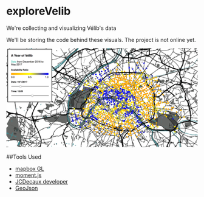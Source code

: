 # exploreVelib
We're collecting and visualizing Vélib's data

We'll be storing the code behind these visuals. The project is not online yet.

![Full Explorer](https://github.com/dgaitsgo/exploreVelib/blob/master/fullExplorer.png)

##Tools Used

- [mapbox GL][1]
- [moment.js][2]
- [JCDecaux developer][3]
- [GeoJson][4]

[1]:https://www.mapbox.com/mapbox-gl-js/api/
[2]:https://momentjs.com/
[3]:https://developer.jcdecaux.com/
[4]:http://geojson.org/

